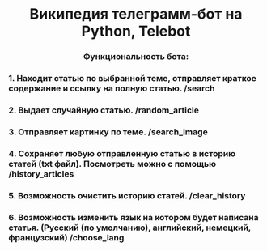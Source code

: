 <h1 align="center"> Википедия телеграмм-бот на Python, Telebot</h1>
<h3 align="center"> Функциональность бота: </h3>
<h3>1. Находит статью по выбранной теме, отправляет краткое содержание и ссылку на полную статью. /search</h3>
<h3>2. Выдает случайную статью. /random_article</h3>
<h3>3. Отправляет картинку по теме. /search_image</h3>
<h3>4. Сохраняет любую отправленную статью в историю статей (txt файл). Посмотреть можно с помощью /history_articles</h3>
<h3>5. Возможность очистить историю статей. /clear_history</h3>
<h3>6. Возможность изменить язык на котором будет написана статья. (Русский (по умолчанию), английский, немецкий, французский) /choose_lang</h3>
